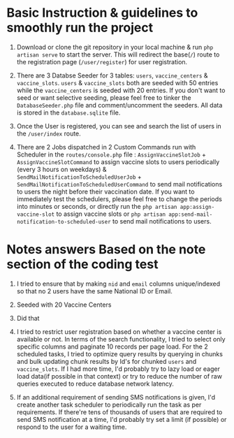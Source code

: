 # Basic Instruction & guidelines to smoothly run the project

1. Download or clone the git repository in your local machine & run `php artisan serve` to start the server. This will redirect the base(`/`) route to the registration page (`/user/register`) for user registration.

2. There are 3 Databse Seeder for 3 tables: `users`, `vaccine_centers` & `vaccine_slots`. `users` & `vaccine_slots` both are seeded with 50 entries while the `vaccine_centers` is seeded with 20 entries. If you don't want to seed or want selective seeding, please feel free to tinker the `DatabaseSeeder.php` file and comment/uncomment the seeders. All data is stored in the `database.sqlite` file.

3. Once the User is registered, you can see and search the list of users in the `/user/index` route.

4. There are 2 Jobs dispatched in 2 Custom Commands run with Scheduler in the `routes/console.php` file : `AssignVaccineSlotJob` + `AssignVaccineSlotCommand` to assign vaccine slots to users periodically (every 3 hours on weekdays) & `SendMailNotificationToScheduledUserJob` + `SendMailNotificationToScheduledUserCommand` to send mail notifications to users the night before their vaccination date. If you want to immediately test the schedulers, please feel free to change the periods into minutes or seconds, or directly run the `php artisan app:assign-vaccine-slot` to assign vaccine slots or `php artisan app:send-mail-notification-to-scheduled-user` to send mail notifications to users.

# Notes answers Based on the note section of the coding test

1. I tried to ensure that by making `nid` and `email` columns unique/indexed so that no 2 users have the same National ID or Email.

2. Seeded with 20 Vaccine Centers

3. Did that

4. I tried to restrict user registration based on whether a vaccine center is available or not. In terms of the search functionality, I tried to select only specific columns and paginate 10 records per page load. For the 2 scheduled tasks, I tried to optimize query results by querying in chunks and bulk updating chunk results by Id's for chunked `users` and `vaccine_slots`. If I had more time, I'd probably try to lazy load or eager load data(if possible in that context) or try to reduce the number of raw queries executed to reduce database network latency.

5. If an additional requirement of sending SMS notifications is given, I'd create another task scheduler to periodically run the task as per requirements. If there're tens of thousands of users that are required to send SMS notification at a time, I'd probably try set a limit (if possible) or respond to the user for a waiting time. 
